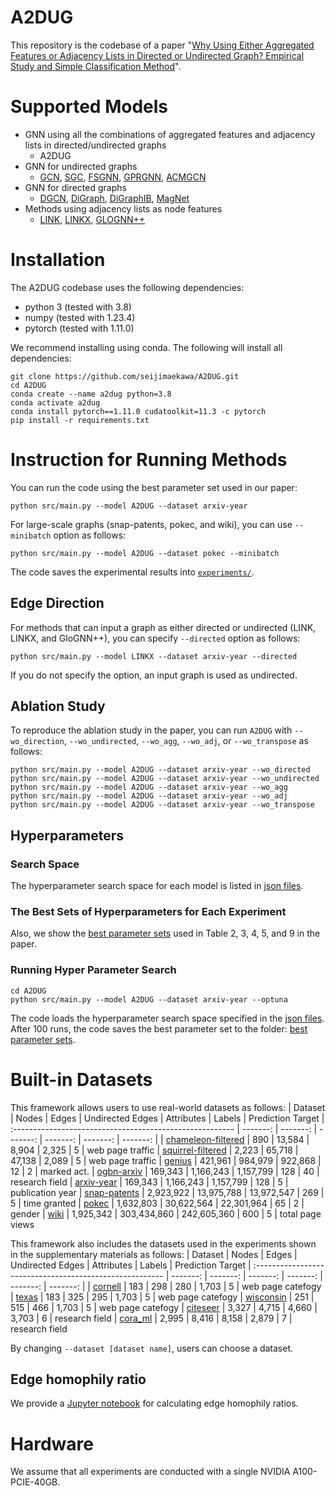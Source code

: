 # A2DUG
This repository is the codebase of a paper "[Why Using Either Aggregated Features or Adjacency Lists in Directed or Undirected Graph? Empirical Study and Simple Classification Method](https://arxiv.org/abs/2306.08274)". 

# Supported Models

+ GNN using all the combinations of aggregated features and adjacency lists in directed/undirected graphs
  + A2DUG
+ GNN for undirected graphs
  + [GCN](https://github.com/tkipf/pygcn), [SGC](https://github.com/Tiiiger/SGC), [FSGNN](https://github.com/sunilkmaurya/FSGNN), [GPRGNN](https://github.com/jianhao2016/GPRGNN), [ACMGCN](https://github.com/SitaoLuan/ACM-GNN)
+ GNN for directed graphs
  + [DGCN](https://arxiv.org/abs/2004.13970), [DiGraph](https://github.com/flyingtango/DiGCN), [DiGraphIB](https://github.com/flyingtango/DiGCN), [MagNet](https://github.com/matthew-hirn/magnet)
+ Methods using adjacency lists as node features
  + [LINK](https://dl.acm.org/doi/10.1145/1526709.1526781), [LINKX](https://github.com/cuai/non-homophily-large-scale), [GLOGNN++](https://github.com/recklessronan/glognn)


# Installation
The A2DUG codebase uses the following dependencies:
+ python 3 (tested with 3.8)
+ numpy (tested with 1.23.4)
+ pytorch (tested with 1.11.0)

We recommend installing using conda. The following will install all dependencies:
```
git clone https://github.com/seijimaekawa/A2DUG.git
cd A2DUG
conda create --name a2dug python=3.8
conda activate a2dug
conda install pytorch==1.11.0 cudatoolkit=11.3 -c pytorch
pip install -r requirements.txt
```

# Instruction for Running Methods
You can run the code using the best parameter set used in our paper:
```
python src/main.py --model A2DUG --dataset arxiv-year 
```

For large-scale graphs (snap-patents, pokec, and wiki), you can use `--minibatch` option as follows:
```
python src/main.py --model A2DUG --dataset pokec --minibatch
```

The code saves the experimental results into [`experiments/`](https://github.com/seijimaekawa/A2DUG/tree/main/experiments).

## Edge Direction
For methods that can input a graph as either directed or undirected (LINK, LINKX, and GloGNN++), you can specify `--directed` option as follows: 
```
python src/main.py --model LINKX --dataset arxiv-year --directed
```
If you do not specify the option, an input graph is used as undirected.

## Ablation Study
To reproduce the ablation study in the paper, you can run `A2DUG` with `--wo_direction`, `--wo_undirected`, `--wo_agg`, `--wo_adj`, or `--wo_transpose` as follows:
```
python src/main.py --model A2DUG --dataset arxiv-year --wo_directed
python src/main.py --model A2DUG --dataset arxiv-year --wo_undirected
python src/main.py --model A2DUG --dataset arxiv-year --wo_agg
python src/main.py --model A2DUG --dataset arxiv-year --wo_adj
python src/main.py --model A2DUG --dataset arxiv-year --wo_transpose
```

## Hyperparameters
### Search Space
The hyperparameter search space for each model is listed in [json files](https://github.com/seijimaekawa/A2DUG/tree/main/config/search_space).
### The Best Sets of Hyperparameters for Each Experiment
Also, we show the [best parameter sets](https://github.com/seijimaekawa/A2DUG/tree/main/config/best_config_optuna) used in Table 2, 3, 4, 5, and 9 in the paper.

### Running Hyper Parameter Search
```
cd A2DUG
python src/main.py --model A2DUG --dataset arxiv-year --optuna
```

The code loads the hyperparameter search space specified in the [json files](https://github.com/seijimaekawa/A2DUG/tree/main/config/search_space). After 100 runs, the code saves the best parameter set to the folder: [best parameter sets](https://github.com/seijimaekawa/A2DUG/tree/main/config/best_config_optuna). 

# Built-in Datasets

This framework allows users to use real-world datasets as follows:
  | Dataset                                                 | Nodes | Edges | Undirected Edges | Attributes | Labels | Prediction Target 
  | :------------------------------------------------------- | -------: | -------: | -------: | -------: | -------: | -------: |
  | [chameleon-filtered](https://github.com/yandex-research/heterophilous-graphs)          | 890   | 13,584   |  8,904  |  2,325  |  5  | web page traffic
  | [squirrel-filtered](https://github.com/yandex-research/heterophilous-graphs)          | 2,223   | 65,718  |  47,138  |  2,089  |  5  | web page traffic
  | [genius](https://github.com/CUAI/Non-Homophily-Large-Scale)          | 421,961 | 984,979 | 922,868 | 12 | 2 | marked act.
  | [ogbn-arxiv](https://ogb.stanford.edu/) | 169,343 | 1,166,243 | 1,157,799 | 128 | 40 | research field
  | [arxiv-year](https://github.com/CUAI/Non-Homophily-Large-Scale)  | 169,343 | 1,166,243 | 1,157,799 | 128 | 5 | publication year
  | [snap-patents](https://github.com/CUAI/Non-Homophily-Large-Scale)  | 2,923,922 | 13,975,788 | 13,972,547 | 269 | 5 | time granted
  | [pokec](https://github.com/CUAI/Non-Homophily-Large-Scale) | 1,632,803 | 30,622,564 | 22,301,964 | 65 |  2 | gender
  | [wiki](https://github.com/CUAI/Non-Homophily-Large-Scale) | 1,925,342 | 303,434,860 | 242,605,360 | 600 | 5 | total page views

  This framework also includes the datasets used in the experiments shown in the supplementary materials as follows:
  | Dataset                                                 | Nodes | Edges | Undirected Edges | Attributes | Labels | Prediction Target 
  | :------------------------------------------------------- | -------: | -------: | -------: | -------: | -------: | -------: |
  | [cornell](http://www.cs.cmu.edu/afs/cs.cmu.edu/project/theo-11/www/wwkb/)   | 183    | 298  | 280    |  1,703  |  5  | web page catefogy 
  | [texas](http://www.cs.cmu.edu/afs/cs.cmu.edu/project/theo-11/www/wwkb/)     | 183    | 325  | 295     |  1,703  |  5  | web page catefogy
  | [wisconsin](http://www.cs.cmu.edu/afs/cs.cmu.edu/project/theo-11/www/wwkb/) | 251    |  515   | 466     |  1,703  |  5  | web page catefogy 
  | [citeseer](https://github.com/flyingtango/DiGCN/tree/main/code/data)      | 3,327   | 4,715   |  4,660  |  3,703  |  6  |  research field
  | [cora_ml](https://github.com/flyingtango/DiGCN/tree/main/code/data)        |  2,995  | 8,416   | 8,158   |   2,879  |  7  |  research field

By changing `--dataset [dataset name]`, users can choose a dataset. 

## Edge homophily ratio
We provide a [Jupyter notebook](https://github.com/seijimaekawa/A2DUG/blob/main/src/edge_homo.ipynb) for calculating edge homophily ratios. 

# Hardware
We assume that all experiments are conducted with a single NVIDIA A100-PCIE-40GB. 
